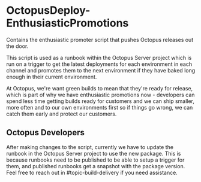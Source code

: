 # OctopusDeploy-EnthusiasticPromotions
Contains the enthusiastic promoter script that pushes Octopus releases out the door.

This script is used as a runbook within the Octopus Server project which is run on a trigger to get the latest deployments for each environment in each channel and promotes them to the next environment if they have baked long enough in their current environment.

At Octopus, we're want green builds to mean that they're ready for release, which is part of why we have enthusiastic promotions now - developers can spend less time getting builds ready for customers and we can ship smaller, more often and to our own environments first so if things go wrong, we can catch them early and protect our customers. 

## Octopus Developers

After making changes to the script, currently we have to update the runbook in the Octopus Server project to use the new package. This is because runbooks need to be published to be able to setup a trigger for them, and published runbooks get a snapshot with the package version. Feel free to reach out in #topic-build-delivery if you need assistance. 
